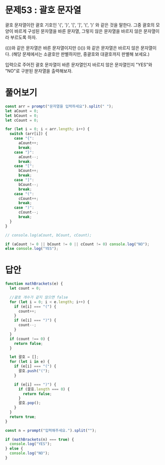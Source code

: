 # 문제53 : 괄호 문자열

괄호 문자열이란 괄호 기호인 '{', '}', '[', ']', '(', ')' 와 같은 것을 말한다. 그중 괄호의 모양이 바르게 구성된 문자열을 바른 문자열, 그렇지 않은 문자열을 바르지 않은 문자열이라 부르도록 하자.

(())와 같은 문자열은 바른 문자열이지만 ()()) 와 같은 문자열은 바르지 않은 문자열이다.
(해당 문제에서는 소괄호만 판별하지만, 중괄호와 대괄호까지 판별해 보세요.)

입력으로 주어진 괄호 문자열이 바른 문자열인지 바르지 않은 문자열인지 "YES"와 "NO"로 구분된 문자열을 출력해보자.

# 풀어보기

```javascript
const arr = prompt("문자열을 입력하세요").split(" ");
let aCount = 0;
let bCount = 0;
let cCount = 0;

for (let i = 0; i < arr.length; i++) {
  switch (arr[i]) {
    case "{":
      aCount++;
      break;
    case "}":
      aCount--;
      break;
    case "[":
      bCount++;
      break;
    case "]":
      bCount--;
      break;
    case "(":
      cCount++;
      break;
    case ")":
      cCount--;
      break;
  }
}

// console.log(aCount, bCount, cCount);

if (aCount != 0 || bCount != 0 || cCount != 0) console.log("NO");
else console.log("YES");
```

# 답안

```javascript
function mathBrackets(e) {
  let count = 0;

  //괄호 개수가 같지 않으면 false
  for (let i = 0; i < e.length; i++) {
    if (e[i] === "(") {
      count++;
    }
    if (e[i] === ")") {
      count--;
    }
  }
  if (count !== 0) {
    return false;
  }

  let 괄호 = [];
  for (let i in e) {
    if (e[i] === "(") {
      괄호.push("(");
    }

    if (e[i] === ")") {
      if (괄호.length === 0) {
        return false;
      }
      괄호.pop();
    }
  }
  return true;
}

const n = prompt("입력해주세요.").split("");

if (mathBrackets(n) === true) {
  console.log("YES");
} else {
  console.log("NO");
}
```
